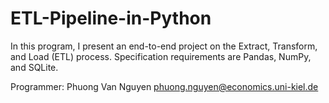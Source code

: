 # ETL-Pipeline-in-Python

In this program, I present an end-to-end project on the Extract, Transform, and Load (ETL) process. 
Specification requirements are Pandas, NumPy, and SQLite.


Programmer: Phuong Van Nguyen
phuong.nguyen@economics.uni-kiel.de
